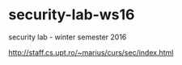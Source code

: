 # security-lab-ws16
security lab - winter semester 2016

http://staff.cs.upt.ro/~marius/curs/sec/index.html
